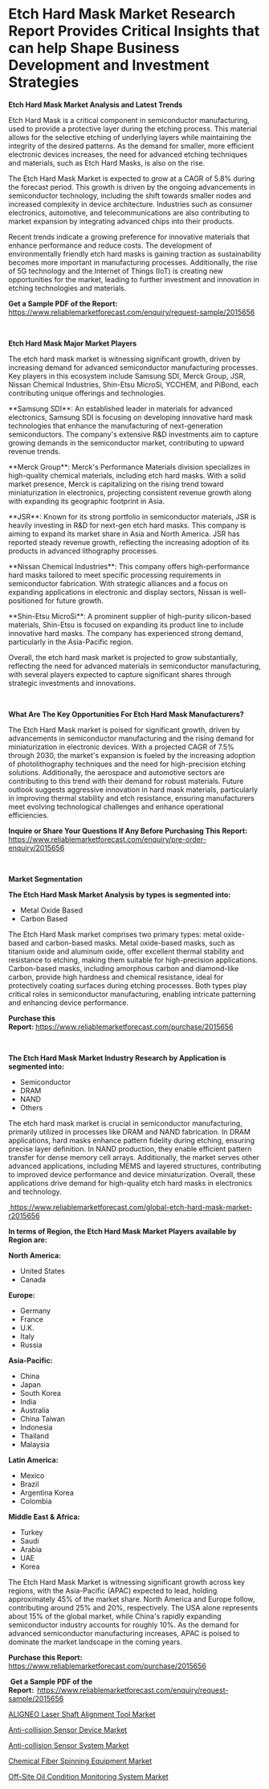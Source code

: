 <p><h1>Etch Hard Mask Market Research Report Provides Critical Insights that can help Shape Business Development and Investment Strategies</h1></p><p><strong>Etch Hard Mask Market Analysis and Latest Trends</strong></p>
<p><p>Etch Hard Mask is a critical component in semiconductor manufacturing, used to provide a protective layer during the etching process. This material allows for the selective etching of underlying layers while maintaining the integrity of the desired patterns. As the demand for smaller, more efficient electronic devices increases, the need for advanced etching techniques and materials, such as Etch Hard Masks, is also on the rise.</p><p>The Etch Hard Mask Market is expected to grow at a CAGR of 5.8% during the forecast period. This growth is driven by the ongoing advancements in semiconductor technology, including the shift towards smaller nodes and increased complexity in device architecture. Industries such as consumer electronics, automotive, and telecommunications are also contributing to market expansion by integrating advanced chips into their products.</p><p>Recent trends indicate a growing preference for innovative materials that enhance performance and reduce costs. The development of environmentally friendly etch hard masks is gaining traction as sustainability becomes more important in manufacturing processes. Additionally, the rise of 5G technology and the Internet of Things (IoT) is creating new opportunities for the market, leading to further investment and innovation in etching technologies and materials.</p></p>
<p><strong>Get a Sample PDF of the Report:&nbsp;</strong> <a href="https://www.reliablemarketforecast.com/enquiry/request-sample/2015656?utm_campaign=3521&utm_medium=2&utm_source=Github&utm_content=ia&utm_term=29032025&utm_id=etch-hard-mask">https://www.reliablemarketforecast.com/enquiry/request-sample/2015656</a></p>
<p>&nbsp;</p>
<p><strong>Etch Hard Mask Major Market Players</strong></p>
<p><p>The etch hard mask market is witnessing significant growth, driven by increasing demand for advanced semiconductor manufacturing processes. Key players in this ecosystem include Samsung SDI, Merck Group, JSR, Nissan Chemical Industries, Shin-Etsu MicroSi, YCCHEM, and PiBond, each contributing unique offerings and technologies.</p><p>**Samsung SDI**: An established leader in materials for advanced electronics, Samsung SDI is focusing on developing innovative hard mask technologies that enhance the manufacturing of next-generation semiconductors. The company's extensive R&D investments aim to capture growing demands in the semiconductor market, contributing to upward revenue trends. </p><p>**Merck Group**: Merck's Performance Materials division specializes in high-quality chemical materials, including etch hard masks. With a solid market presence, Merck is capitalizing on the rising trend toward miniaturization in electronics, projecting consistent revenue growth along with expanding its geographic footprint in Asia.</p><p>**JSR**: Known for its strong portfolio in semiconductor materials, JSR is heavily investing in R&D for next-gen etch hard masks. This company is aiming to expand its market share in Asia and North America. JSR has reported steady revenue growth, reflecting the increasing adoption of its products in advanced lithography processes.</p><p>**Nissan Chemical Industries**: This company offers high-performance hard masks tailored to meet specific processing requirements in semiconductor fabrication. With strategic alliances and a focus on expanding applications in electronic and display sectors, Nissan is well-positioned for future growth.</p><p>**Shin-Etsu MicroSi**: A prominent supplier of high-purity silicon-based materials, Shin-Etsu is focused on expanding its product line to include innovative hard masks. The company has experienced strong demand, particularly in the Asia-Pacific region.</p><p>Overall, the etch hard mask market is projected to grow substantially, reflecting the need for advanced materials in semiconductor manufacturing, with several players expected to capture significant shares through strategic investments and innovations.</p></p>
<p>&nbsp;</p>
<p><strong>What Are The Key Opportunities For Etch Hard Mask Manufacturers?</strong></p>
<p><p>The Etch Hard Mask market is poised for significant growth, driven by advancements in semiconductor manufacturing and the rising demand for miniaturization in electronic devices. With a projected CAGR of 7.5% through 2030, the market's expansion is fueled by the increasing adoption of photolithography techniques and the need for high-precision etching solutions. Additionally, the aerospace and automotive sectors are contributing to this trend with their demand for robust materials. Future outlook suggests aggressive innovation in hard mask materials, particularly in improving thermal stability and etch resistance, ensuring manufacturers meet evolving technological challenges and enhance operational efficiencies.</p></p>
<p><strong>Inquire or Share Your Questions If Any Before Purchasing This Report:</strong> <a href="https://www.reliablemarketforecast.com/enquiry/pre-order-enquiry/2015656?utm_campaign=3521&utm_medium=2&utm_source=Github&utm_content=ia&utm_term=29032025&utm_id=etch-hard-mask">https://www.reliablemarketforecast.com/enquiry/pre-order-enquiry/2015656</a></p>
<p>&nbsp;</p>
<p><strong>Market Segmentation</strong></p>
<p><strong>The Etch Hard Mask Market Analysis by types is segmented into:</strong></p>
<p><ul><li>Metal Oxide Based</li><li>Carbon Based</li></ul></p>
<p><p>The Etch Hard Mask market comprises two primary types: metal oxide-based and carbon-based masks. Metal oxide-based masks, such as titanium oxide and aluminum oxide, offer excellent thermal stability and resistance to etching, making them suitable for high-precision applications. Carbon-based masks, including amorphous carbon and diamond-like carbon, provide high hardness and chemical resistance, ideal for protectively coating surfaces during etching processes. Both types play critical roles in semiconductor manufacturing, enabling intricate patterning and enhancing device performance.</p></p>
<p><strong>Purchase this Report:&nbsp;</strong><a href="https://www.reliablemarketforecast.com/purchase/2015656?utm_campaign=3521&utm_medium=2&utm_source=Github&utm_content=ia&utm_term=29032025&utm_id=etch-hard-mask">https://www.reliablemarketforecast.com/purchase/2015656</a></p>
<p>&nbsp;</p>
<p><strong>The Etch Hard Mask Market Industry Research by Application is segmented into:</strong></p>
<p><ul><li>Semiconductor</li><li>DRAM</li><li>NAND</li><li>Others</li></ul></p>
<p><p>The etch hard mask market is crucial in semiconductor manufacturing, primarily utilized in processes like DRAM and NAND fabrication. In DRAM applications, hard masks enhance pattern fidelity during etching, ensuring precise layer definition. In NAND production, they enable efficient pattern transfer for dense memory cell arrays. Additionally, the market serves other advanced applications, including MEMS and layered structures, contributing to improved device performance and device miniaturization. Overall, these applications drive demand for high-quality etch hard masks in electronics and technology.</p></p>
<p><a href="https://www.reliablemarketforecast.com/global-etch-hard-mask-market-r2015656?utm_campaign=3521&utm_medium=2&utm_source=Github&utm_content=ia&utm_term=29032025&utm_id=etch-hard-mask">&nbsp;https://www.reliablemarketforecast.com/global-etch-hard-mask-market-r2015656</a></p>
<p><strong>In terms of Region, the Etch Hard Mask Market Players available by Region are:</strong></p>
<p>
    <p> <strong> North America: </strong>
        <ul>
            <li>United States</li>
            <li>Canada</li>
        </ul>
        </p> 
    <p> <strong> Europe: </strong>
        <ul>
            <li>Germany</li>
            <li>France</li>
            <li>U.K.</li>
            <li>Italy</li>
            <li>Russia</li>
        </ul>
        </p> 
    <p> <strong> Asia-Pacific: </strong>
        <ul>
            <li>China</li>
            <li>Japan</li>
            <li>South Korea</li>
            <li>India</li>
            <li>Australia</li>
            <li>China Taiwan</li>
            <li>Indonesia</li>
            <li>Thailand</li>
            <li>Malaysia</li>
        </ul>
        </p> 
    <p> <strong> Latin America: </strong>
        <ul>
            <li>Mexico</li>
            <li>Brazil</li>
            <li>Argentina Korea</li>
            <li>Colombia</li>
        </ul>
        </p> 
    <p> <strong> Middle East & Africa: </strong>
        <ul>
            <li>Turkey</li>
            <li>Saudi</li>
            <li>Arabia</li>
            <li>UAE</li>
            <li>Korea</li>
        </ul>
    </p>
    </p>
<p><p>The Etch Hard Mask Market is witnessing significant growth across key regions, with the Asia-Pacific (APAC) expected to lead, holding approximately 45% of the market share. North America and Europe follow, contributing around 25% and 20%, respectively. The USA alone represents about 15% of the global market, while China's rapidly expanding semiconductor industry accounts for roughly 10%. As the demand for advanced semiconductor manufacturing increases, APAC is poised to dominate the market landscape in the coming years.</p></p>
<p><strong>Purchase this Report: </strong><a href="https://www.reliablemarketforecast.com/purchase/2015656?utm_campaign=3521&utm_medium=2&utm_source=Github&utm_content=ia&utm_term=29032025&utm_id=etch-hard-mask">https://www.reliablemarketforecast.com/purchase/2015656</a></p>
<p>&nbsp;<strong>Get a Sample PDF of the Report:&nbsp;&nbsp;</strong><a href="https://www.reliablemarketforecast.com/enquiry/request-sample/2015656?utm_campaign=3521&utm_medium=2&utm_source=Github&utm_content=ia&utm_term=29032025&utm_id=etch-hard-mask">https://www.reliablemarketforecast.com/enquiry/request-sample/2015656</a></p>
<p><strong></strong></p>
<p><p><a href="https://www.linkedin.com/pulse/aligneo-laser-shaft-alignment-tool-market-growth-overview-industry-2ykre?utm_campaign=3521&utm_medium=2&utm_source=Github&utm_content=ia&utm_term=29032025&utm_id=etch-hard-mask">ALIGNEO Laser Shaft Alignment Tool Market</a></p><p><a href="https://www.linkedin.com/pulse/anti-collision-sensor-device-market-trends-revenue-forecast-1xqle?utm_campaign=3521&utm_medium=2&utm_source=Github&utm_content=ia&utm_term=29032025&utm_id=etch-hard-mask">Anti-collision Sensor Device Market</a></p><p><a href="https://www.linkedin.com/pulse/based-recent-analysis-anti-collision-sensor-system-market-expected-dt1be?utm_campaign=3521&utm_medium=2&utm_source=Github&utm_content=ia&utm_term=29032025&utm_id=etch-hard-mask">Anti-collision Sensor System Market</a></p><p><a href="https://www.linkedin.com/pulse/market-research-report-growth-chemical-fiber-spinning-tsghe?utm_campaign=3521&utm_medium=2&utm_source=Github&utm_content=ia&utm_term=29032025&utm_id=etch-hard-mask">Chemical Fiber Spinning Equipment Market</a></p><p><a href="https://www.linkedin.com/pulse/off-site-oil-condition-monitoring-system-market-analysis-sd7he?utm_campaign=3521&utm_medium=2&utm_source=Github&utm_content=ia&utm_term=29032025&utm_id=etch-hard-mask">Off-Site Oil Condition Monitoring System Market</a></p></p>